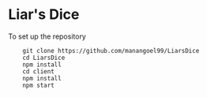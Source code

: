 Liar's Dice
================

To set up the repository
```
    git clone https://github.com/manangoel99/LiarsDice
    cd LiarsDice
    npm install
    cd client
    npm install
    npm start
```